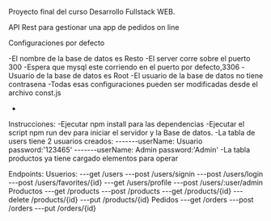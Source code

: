 Proyecto final del curso Desarrollo Fullstack WEB.

API Rest para gestionar una app de pedidos on line

Configuraciones por defecto

-El nombre de la base de datos es Resto
-El server corre sobre el puerto 300
-Espera que mysql este corriendo en el puerto por defecto,3306
-Usuario de la base de datos es Root
-El usuario de la base de datos no tiene contrasena
-Todas esas configuraciones pueden ser modificadas desde el archivo const.js

-

Instrucciones:
-Ejecutar npm install para las dependencias
-Ejecutar el script npm run dev para iniciar el servidor y la Base de datos.
-La tabla de users tiene 2 usuarios creados:
-------userName: Usuario password:'123465'
-------userName: Admin password:'Admin'
-La tabla productos ya tiene cargado elementos para operar

Endpoints:
Usuerios:
---get /users
---post /users/signin
---post /users/login
---post /users/favorites/{id}
---get /users/profile
---post /users/:user/admin
Productos
---get /products
---post /products
---get /products/{id}
---delete /products/{id}
---put /products/{id}
Pedidos
---get /orders
---post /orders
---put /orders/{id}
